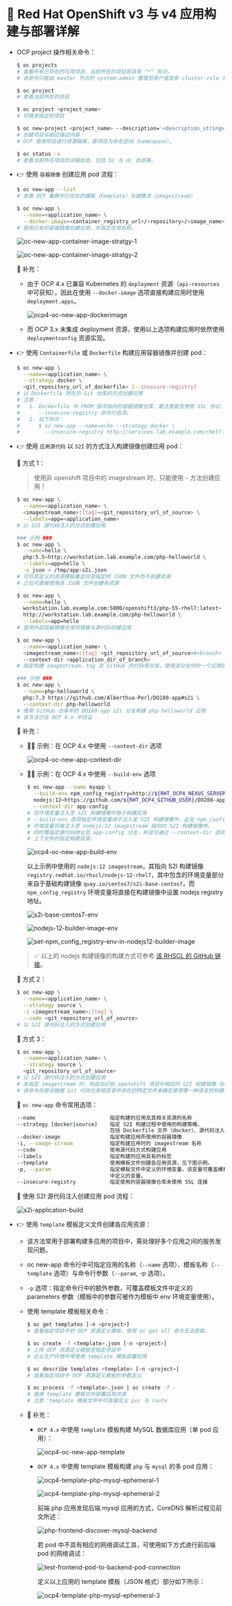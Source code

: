 # 🚀 Red Hat OpenShift v3 与 v4 应用构建与部署详解

- OCP project 操作相关命令：
  
  ```bash
  $ oc projects
  # 查看所有已存在的可用项目，当前所在的项目前具有 "*" 标识。
  # 该命令只能由 master 节点的 system:admin 管理员用户或具有 cluster-role 角色的用户执行。
  
  $ oc project
  # 查看当前所在的项目
  
  $ oc project <project_name>
  # 切换至指定的项目
  
  $ oc new-project <project_name> --description='<description_string>'
  # 创建项目与相应描述内容
  # OCP 使用项目进行资源隔离，即项目为命名空间（namespace）。
  
  $ oc status -v
  # 查看当前所在项目的详细状态，包括 bc 与 dc 状态等。
  ```

- 👉 使用 `容器镜像` 创建应用 pod 流程：
  
  ```bash
  $ oc new-app --list
  # 查看 OCP 集群中已存在的模板（template）与镜像流（imagestream）
  
  $ oc new-app \
    --name=<application_name> \
    --docker-image=<container_registry_url>/<repository>/<image_name>:[tag]
  # 使用已有的容器镜像创建应用，并指定应用名称。
  ```
  
  ![oc-new-app-container-image-stratgy-1](images/oc-new-app-container-image-stratgy-1.jpg)
  
  ![oc-new-app-container-image-stratgy-2](images/oc-new-app-container-image-stratgy-2.jpg)
  
  💎 补充：
  
  - 由于 OCP 4.x 已兼容 Kubernetes 的 `deployment` 资源（`api-resources` 中可获知），因此在使用 `--docker-image` 选项直接构建应用时使用 `deployment.apps`。

    ![ocp4-oc-new-app-dockerimage](images/ocp4-oc-new-app-dockerimage.jpg)
  
  - 而 OCP 3.x 未集成 deployment 资源，使用以上选项构建应用时依然使用 `deploymentconfig` 资源实现。

- 👉 使用 `Containerfile` 或 `Dockerfile` 构建应用容器镜像并创建 pod：
  
  ```bash
  $ oc new-app \
    --name=<application_name> \
    --strategy docker \
    <git_repository_url_of_dockerfile> [--insecure-registry]
  # 以 Dockerfile 所在的 Git 仓库的方式创建应用
  # 注意：
  #   1. Dockerfile 中 FROM 指令指向的容器镜像仓库，需注意是否使用 SSL 协议，即是否使用
  #      --insecure-registry 命令行选项。
  #   2. 如下所示：
  #      $ oc new-app --name=echo --strategy docker \
  #        --insecure-registry http://services.lab.example.com/rhel7-echo
  ```

- 👉 使用 `应用源代码` 以 `S2I` 的方式注入构建镜像创建应用 pod：
  
  📌 方式 1：
  
  > 使用非 openshift 项目中的 imagestream 时，只能使用 `~` 方法创建应用！
  
  ```bash
  $ oc new-app \
    --name=<application_name> \
    <imagestream_name>:[tag]~<git_repository_url_of_source> \
    --labels=app=<application_name>
  # 以 S2I 源代码注入的方式创建应用
  
  ### 示例 ###
  $ oc new-app \
    --name=hello \
    php:5.5~http://workstation.lab.example.com/php-helloworld \
    --labels=app=hello \
    -o json > /tmp/app-s2i.json
  # 可将其定义的资源模板重定向至指定的 JSON 文件而不创建资源
  # 之后可直接使用该 JSON 文件创建各资源
  
  $ oc new-app \
    --name=hello \
    workstation.lab.example.com:5000/openshift3/php-55-rhel7:latest~
    http://workstation.lab.example.com/php-helloworld \
    --labels=app=hello
  # 使用外部容器镜像仓库的镜像与源代码创建应用
  
  $ oc new-app \
    --name=<application_name> \
    <imagestream_name>:[tag] <git_repository_url_of_source>#<branch>
    --context-dir <application_dir_of_branch>
  # 指定构建 imagestream、tag 及 GitHub 的代码库分支，使用该分支中的一个应用目录进行构建。
  
  ### 示例 ###
  $ oc new-app \
    --name=php-helloworld \
    php:7.3 https://github.com/Alberthua-Perl/DO180-app#s2i \
    --context-dir php-helloworld
  # 使用 GitHub 仓库中的 DO180-app s2i 分支构建 php-helloworld 应用
  # 该方法已在 OCP 4.x 中验证
  ```
  
  💎 补充：
  
  - 👨‍💻 示例：在 OCP 4.x 中使用 `--context-dir` 选项

    ![ocp4-oc-new-app-context-dir](images/ocp4-oc-new-app-context-dir.jpg)
  
  - 👨‍💻 示例：在 OCP 4.x 中使用 `--build-env` 选项

    ```bash
    $ oc new-app --name myapp \
      --build-env npm_config_registry=http://${RHT_OCP4_NEXUS_SERVER}/repository/nodejs \
      nodejs:12~https://github.com/${RHT_OCP4_GITHUB_USER}/DO288-apps#app-config \
      --context-dir app-config
    # 将环境变量注入至 S2I 构建镜像中用于构建应用
    # --build-env 选项指定环境变量用于注入至 S2I 构建镜像中，此处 npm_config_registry
    # 环境变量将被注入至 nodejs:12 imagestream 指向的 S2I 构建镜像中。
    # 同时需指定源代码地址及 app-config 分支，并且可通过 --context-dir 选项指定源代码目录
    # 上下文中的指定构建目录。 
    ```

    ![ocp4-oc-new-app-build-env](images/ocp4-oc-new-app-build-env.jpg)

    以上示例中使用的 `nodejs:12 imagestream`，其指向 S2I 构建镜像 `registry.redhat.io/rhscl/nodejs-12-rhel7`，其中包含的环境变量部分来自于基础构建镜像 `quay.io/centos7/s2i-base-centos7`，而 `npm_config_registry` 环境变量将直接在构建镜像中设置 nodejs registry 地址。

    ![s2i-base-centos7-env](images/s2i-base-centos7-env.jpg)

    ![nodejs-12-builder-image-env](images/nodejs-12-builder-image-env.jpg)

    ![set-npm_config_registry-env-in-nodejs12-builder-image](images/set-npm_config_registry-env-in-nodejs12-builder-image.jpg)
  
  > ✅ 以上的 nodejs 构建镜像的构建方式可参考 [该 RHSCL 的 GitHub 链接](https://github.com/sclorg/s2i-nodejs-container/tree/master/12)。
  
  📌 方式 2：
  
  ```bash
  $ oc new-app \
    --name=<application_name> \
    --strategy source \
    -i <imagestream_name>:[tag] \
    --code <git_repository_url_of_source> 
  # 以 S2I 源代码注入的方式创建应用
  ```
  
  📌 方式 3：
  
  ```bash
  $ oc new-app \
    --name=<application_name> \
    --strategy source \
    <git_repository_url_of_source> 
  # 以 S2I 源代码注入的方式创建应用
  # 未指定 imagestream 时，将自动识别 openshift 项目中相应的 S2I 构建镜像（builder image）。 
  # 该命令将尝试根据 Git 代码仓库根目录中存在的特定文件来确定使用哪一种语言的构建镜像。
  ```
  
  📌 `oc new-app` 命令常用选项：
  
  ```bash
  --name                        指定构建的应用及其相关资源的名称
  --strategy [docker|source]    指定 S2I 构建过程中使用的构建策略，
                                包括 Dockerfile 文件（docker）、源代码注入（source）。
  --docker-image                指定构建应用所使用的容器镜像    
  -i, --image-stream            指定构建应用时的 imagestream 名称
  --code                        使用源代码方式构建应用
  --labels                      指定构建的应用具有的标签
  --template                    使用模板文件创建各应用资源，见下图示例。
  -p, --param                   指定模板文件中定义的环境变量，该变量可覆盖模板文件
                                中定义的变量。
  --insecure-registry           指定使用的容器镜像仓库未使用 SSL 连接
  ```
  
  📌 使用 S2I 源代码注入创建应用 pod 流程：
  
  ![s2i-application-build](images/s2i-application-build.jpg)

- 👉 使用 `template` 模板定义文件创建各应用资源：
  - 该方法常用于部署构建多应用的项目中，需处理好多个应用之间的服务发现问题。
  - oc new-app 命令行中可指定应用的名称（`--name` 选项）、模板名称（`--template` 选项）与命令行参数（`--param`, -p 选项）。
  - `-p` 选项：指定命令行中的额外参数，可覆盖模板文件中定义的 parameters 参数（模板中的参数可被作为模板中 env 环境变量使用）。
  - 使用 template 模板相关命令：

    ```bash
    $ oc get templates [-n <project>]
    # 查看指定项目中的 OCP 资源定义模板，使用 oc get all 命令无法获取。
    
    $ oc create -f <template>.json [-n <project>]
    # 上传 OCP 资源定义模板至指定项目中
    # 企业生产环境中常使用 template 模板部署应用
    
    $ oc describe templates <template> [-n <project>] 
    # 查看指定项目中 OCP 资源定义模板的参数定义
    
    $ oc process -f <template>.json | oc create -f -
    # 使用 template 模板文件部署应用资源
    # 注意：template 模板文件中可直接定义 pvc 与 route
    ```
  
  - 💎 补充：
    - `OCP 4.x` 中使用 `template` 模板构建 MySQL 数据库应用（单 pod 应用）：

      ![ocp4-oc-new-app-template](images/ocp4-oc-new-app-template.jpg)

    - `OCP 4.x` 中使用 template 模板构建 `php` 与 `mysql` 的多 pod 应用：

      ![ocp4-template-php-mysql-ephemeral-1](images/ocp4-template-php-mysql-ephemeral-1.jpg)

      ![ocp4-template-php-mysql-ephemeral-2](images/ocp4-template-php-mysql-ephemeral-2.jpg)

      前端 php 应用发现后端 mysql 应用的方式，CoreDNS 解析过程见前文所述：

      ![php-frontend-discover-mysql-backend](images/php-frontend-discover-mysql-backend.jpg)

      若 pod 中不具有相应的网络调试工具，可使用如下方式进行前后端 pod 的网络调试：

      ![test-frontend-pod-to-backend-pod-connection](images/test-frontend-pod-to-backend-pod-connection.jpg)

      定义以上应用的 template 模板（JSON 格式）部分如下所示：

      ![ocp4-template-php-mysql-ephemeral-3](images/ocp4-template-php-mysql-ephemeral-3.jpg)
